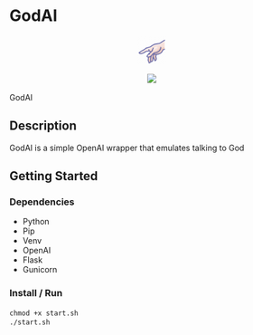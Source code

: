 # GodAI
<p align="center">
  <img src="/static/favicon.png" width="50" height="50" alt="Favicon">
</p>

<p align="center">
  <img src="./preview.gif">
</p>

GodAI

## Description

GodAI is a simple OpenAI wrapper that emulates talking to God

## Getting Started

### Dependencies

* Python
* Pip
* Venv
* OpenAI
* Flask
* Gunicorn

### Install / Run
```
chmod +x start.sh
./start.sh
```


